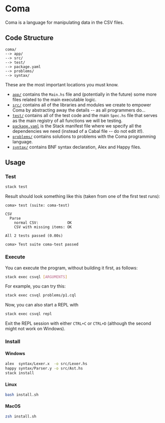 # Coma

Coma is a language for manipulating data in the CSV files.

## Code Structure

```
coma/
--> app/
--> src/
--> test/
--> package.yaml
--> problems/
--> syntax/
```

These are the most important locations you must know.

- [`app/`](app/) contains the `Main.hs` file and (potentially in the future)
  some more
  files related to the main executable logic.
- [`src/`](src/) contains all of the libraries and modules we create to empower
  Coma by
  abstracting away the details -- as all programmers do...
- [`test/`](test/) contains all of the test code and the main `Spec.hs` file
  that serves
  as the main registry of all functions we will be testing.
- [`package.yaml`](package.yaml) is the Stack manifest file where we specify all
  the dependencies we need (instead of a Cabal file -- do not edit it!).
- [`problems/`](problems/) contains solutions to problems with the Coma
  programming language.
- [`syntax/`](syntax/) contains BNF syntax declaration, Alex and Happy files.

## Usage

### Test

```bash
stack test
```

Result should look something like this (taken from one of the first test runs):

```
coma> test (suite: coma-test)

CSV
  Parse
    normal CSV:             OK
    CSV with missing items: OK

All 2 tests passed (0.00s)

coma> Test suite coma-test passed
```

### Execute

You can execute the program, without building it first, as follows:

```bash
stack exec csvql [ARGUMENTS]
```

For example, you can try this:

```bash
stack exec csvql problems/p1.cql
```

Now, you can also start a REPL with

```bash
stack exec csvql repl
```

Exit the REPL session with either `CTRL+C` or `CTRL+D` (although the second
might not work on Windows).

### Install

#### Windows

```bash
alex  syntax/Lexer.x  -o src/Lexer.hs
happy syntax/Parser.y -o src/Ast.hs
stack install
```

#### Linux

```bash
bash install.sh
```

#### MacOS

```bash
zsh install.sh
```
